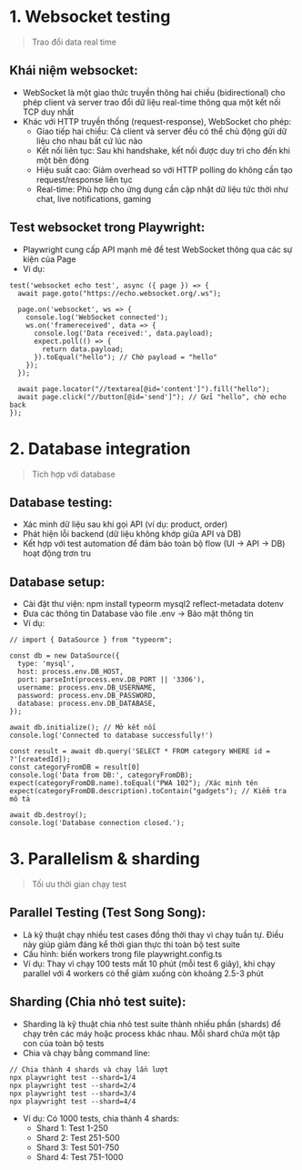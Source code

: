 # 1. Websocket testing
> Trao đổi data real time
## Khái niệm websocket:
- WebSocket là một giao thức truyền thông hai chiều (bidirectional) cho phép client và server trao đổi dữ liệu real-time thông qua một kết nối TCP duy nhất
- Khác với HTTP truyền thống (request-response), WebSocket cho phép: 
    - Giao tiếp hai chiều: Cả client và server đều có thể chủ động gửi dữ liệu cho nhau bất cứ lúc nào
    - Kết nối liên tục: Sau khi handshake, kết nối được duy trì cho đến khi một bên đóng
    - Hiệu suất cao: Giảm overhead so với HTTP polling do không cần tạo request/response liên tục
    - Real-time: Phù hợp cho ứng dụng cần cập nhật dữ liệu tức thời như chat, live notifications, gaming

## Test websocket trong Playwright:
- Playwright cung cấp API mạnh mẽ để test WebSocket thông qua các sự kiện của Page 
- Ví dụ:
```
test('websocket echo test', async ({ page }) => {
  await page.goto("https://echo.websocket.org/.ws");

  page.on('websocket', ws => {
    console.log('WebSocket connected');
    ws.on('framereceived', data => {
      console.log('Data received:', data.payload);
      expect.poll(() => {
        return data.payload;
      }).toEqual("hello"); // Chờ payload = "hello"
    });
  });

  await page.locator("//textarea[@id='content']").fill("hello");
  await page.click("//button[@id='send']"); // Gửi "hello", chờ echo back
});
```


# 2. Database integration
> Tích hợp với database
## Database testing:
- Xác minh dữ liệu sau khi gọi API (ví dụ: product, order)
- Phát hiện lỗi backend (dữ liệu không khớp giữa API và DB)
- Kết hợp với test automation để đảm bảo toàn bộ flow (UI → API → DB) hoạt động trơn tru

## Database setup:
- Cài đặt thư viện: npm install typeorm mysql2 reflect-metadata dotenv
- Đưa các thông tin Database vào file .env -> Bảo mật thông tin 
- Ví dụ:
```
// import { DataSource } from "typeorm";

const db = new DataSource({
  type: 'mysql',
  host: process.env.DB_HOST,
  port: parseInt(process.env.DB_PORT || '3306'),
  username: process.env.DB_USERNAME,
  password: process.env.DB_PASSWORD,
  database: process.env.DB_DATABASE,
});

await db.initialize(); // Mở kết nối
console.log('Connected to database successfully!')

const result = await db.query('SELECT * FROM category WHERE id = ?'[createdId]);
const categoryFromDB = result[0]
console.log('Data from DB:', categoryFromDB);
expect(categoryFromDB.name).toEqual("PWA 102"); /Xác minh tên
expect(categoryFromDB.description).toContain("gadgets"); // Kiểm tra mô tả
 
await db.destroy();
console.log('Database connection closed.');
```


# 3. Parallelism & sharding
> Tối ưu thời gian chạy test
## Parallel Testing (Test Song Song): 
- Là kỹ thuật chạy nhiều test cases đồng thời thay vì chạy tuần tự. Điều này giúp giảm đáng kể thời gian thực thi toàn bộ test suite
- Cấu hình: biến workers trong file playwright.config.ts
- Ví dụ: Thay vì chạy 100 tests mất 10 phút (mỗi test 6 giây), khi chạy parallel với 4 workers có thể giảm xuống còn khoảng 2.5-3 phút

## Sharding (Chia nhỏ test suite):
- Sharding là kỹ thuật chia nhỏ test suite thành nhiều phần (shards) để chạy trên các máy hoặc process khác nhau. Mỗi shard chứa một tập con của toàn bộ tests
- Chia và chạy bằng command line: 
```
// Chia thành 4 shards và chạy lần lượt
npx playwright test --shard=1/4
npx playwright test --shard=2/4
npx playwright test --shard=3/4
npx playwright test --shard=4/4
```
- Ví dụ: Có 1000 tests, chia thành 4 shards: 
  - Shard 1: Test 1-250 
  - Shard 2: Test 251-500 
  - Shard 3: Test 501-750 
  - Shard 4: Test 751-1000